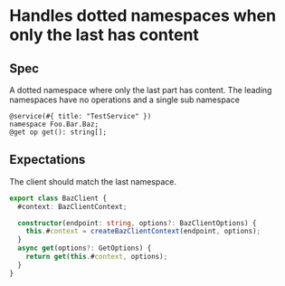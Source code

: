 # Handles dotted namespaces when only the last has content

## Spec

A dotted namespace where only the last part has content. The leading namespaces have no operations and a single sub namespace

```tsp
@service(#{ title: "TestService" })
namespace Foo.Bar.Baz;
@get op get(): string[];
```

## Expectations

The client should match the last namespace.

```ts src/bazClient.ts class BazClient
export class BazClient {
  #context: BazClientContext;

  constructor(endpoint: string, options?: BazClientOptions) {
    this.#context = createBazClientContext(endpoint, options);
  }
  async get(options?: GetOptions) {
    return get(this.#context, options);
  }
}
```
